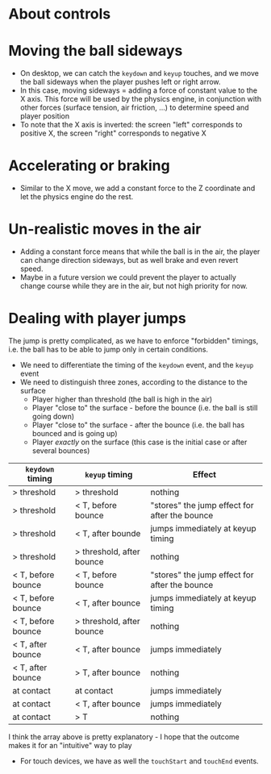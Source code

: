 # About controls

# Moving the ball sideways

- On desktop, we can catch the `keydown` and `keyup` touches, and we move the ball sideways when the player pushes left or right arrow.
- In this case, moving sideways = adding a force of constant value to the X axis. This force will be used by the physics engine, in conjunction with other forces (surface tension, air friction, ...) to determine speed and player position
- To note that the X axis is inverted: the screen "left" corresponds to positive X, the screen "right" corresponds to negative X

# Accelerating or braking

- Similar to the X move, we add a constant force to the Z coordinate and let the physics engine do the rest.

# Un-realistic moves in the air

- Adding a constant force means that while the ball is in the air, the player can change direction sideways, but as well brake and even revert speed.
- Maybe in a future version we could prevent the player to actually change course while they are in the air, but not high priority for now.

# Dealing with player jumps

The jump is pretty complicated, as we have to enforce "forbidden" timings, i.e. the ball has to be able to jump only in certain conditions.

- We need to differentiate the timing of the `keydown` event, and the `keyup` event
- We need to distinguish three zones, according to the distance to the surface
  - Player higher than threshold (the ball is high in the air)
  - Player "close to" the surface - before the bounce (i.e. the ball is still going down)
  - Player "close to" the surface - after the bounce (i.e. the ball has bounced and is going up)
  - Player _exactly_ on the surface (this case is the initial case or after several bounces)

| `keydown` timing   | `keyup` timing            | Effect                                        |
| ------------------ | ------------------------- | --------------------------------------------- |
| > threshold        | > threshold               | nothing                                       |
| > threshold        | < T, before bounce        | "stores" the jump effect for after the bounce |
| > threshold        | < T, after bounde         | jumps immediately at keyup timing             |
| > threshold        | > threshold, after bounce | nothing                                       |
| < T, before bounce | < T, before bounce        | "stores" the jump effect for after the bounce |
| < T, before bounce | < T, after bounce         | jumps immediately at keyup timing             |
| < T, before bounce | > threshold, after bounce | nothing                                       |
| < T, after bounce  | < T, after bounce         | jumps immediately                             |
| < T, after bounce  | > T, after bounce         | nothing                                       |
| at contact         | at contact                | jumps immediately                             |
| at contact         | < T, after bounce         | jumps immediately                             |
| at contact         | > T                       | nothing                                       |

I think the array above is pretty explanatory - I hope that the outcome makes it for an "intuitive" way to play

- For touch devices, we have as well the `touchStart` and `touchEnd` events.

